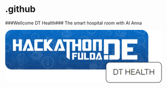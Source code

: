 # .github

###Wellcome DT Health###
The smart hospital room with AI Anna 

![alt text](https://github.com/Hackathon-Fulda-2022/.github/blob/2acc1f92d1dd5e4341e5c875b7995b0d80b45d16/github_organisation_topic_.png?raw=true)
